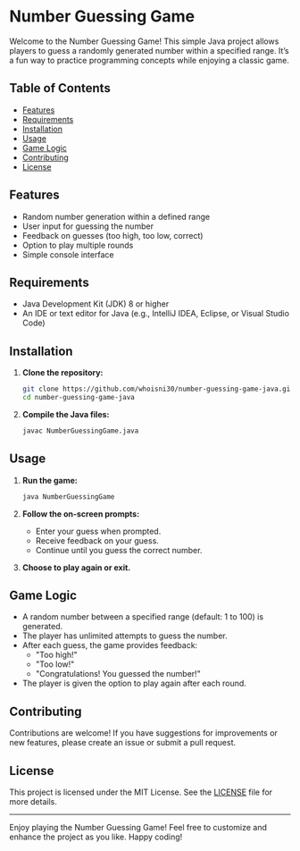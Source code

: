 # Number Guessing Game

Welcome to the Number Guessing Game! This simple Java project allows players to guess a randomly generated number within a specified range. It’s a fun way to practice programming concepts while enjoying a classic game.

## Table of Contents

- [Features](#features)
- [Requirements](#requirements)
- [Installation](#installation)
- [Usage](#usage)
- [Game Logic](#game-logic)
- [Contributing](#contributing)
- [License](#license)

## Features

- Random number generation within a defined range
- User input for guessing the number
- Feedback on guesses (too high, too low, correct)
- Option to play multiple rounds
- Simple console interface

## Requirements

- Java Development Kit (JDK) 8 or higher
- An IDE or text editor for Java (e.g., IntelliJ IDEA, Eclipse, or Visual Studio Code)

## Installation

1. **Clone the repository:**
   ```bash
   git clone https://github.com/whoisni30/number-guessing-game-java.git
   cd number-guessing-game-java
   ```

2. **Compile the Java files:**
   ```bash
   javac NumberGuessingGame.java
   ```

## Usage

1. **Run the game:**
   ```bash
   java NumberGuessingGame
   ```

2. **Follow the on-screen prompts:**
   - Enter your guess when prompted.
   - Receive feedback on your guess.
   - Continue until you guess the correct number.

3. **Choose to play again or exit.**

## Game Logic

- A random number between a specified range (default: 1 to 100) is generated.
- The player has unlimited attempts to guess the number.
- After each guess, the game provides feedback:
  - "Too high!"
  - "Too low!"
  - "Congratulations! You guessed the number!"
- The player is given the option to play again after each round.

## Contributing

Contributions are welcome! If you have suggestions for improvements or new features, please create an issue or submit a pull request.

## License

This project is licensed under the MIT License. See the [LICENSE](LICENSE) file for more details.

---

Enjoy playing the Number Guessing Game! Feel free to customize and enhance the project as you like. Happy coding!
